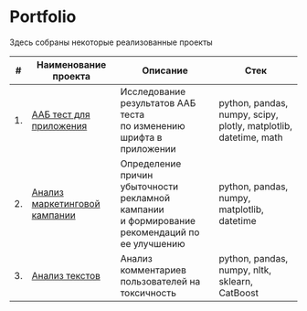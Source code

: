 # Portfolio

Здесь собраны некоторые реализованные проекты

| #    | Наименование проекта                | Описание                                                     | Стек                                                         |
| ---- | ------------------------------------------------------------ | ------------------------------------------------------------ | ------------------------------------------------------------ |
| 1.   | [ААБ тест для приложения](https://github.com/AlexResearcher/data_analysis/tree/main/ААБ%20тест%20для%20приложения) | Исследование результатов ААБ теста <br/> по изменению шрифта в приложении | python, pandas, numpy, scipy, plotly, matplotlib, datetime, math |
| 2.   | [Анализ маркетинговой кампании](https://github.com/AlexResearcher/data_analysis/tree/main/Анализ%20маркетинговой%20кампании) | Определение причин убыточности <br/> рекламной кампании  <br/> и формирование рекомендаций по ее улучшению | python, pandas, numpy, matplotlib, datetime |
| 3.   | [Анализ текстов](https://github.com/aq2003/Portfolio/tree/main/Analyzing%20Texts) | Анализ комментариев пользователей на токсичность             | python, pandas, numpy, nltk, sklearn, CatBoost |
